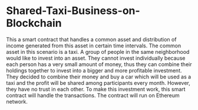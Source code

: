 # Shared-Taxi-Business-on-Blockchain

This a smart contract that handles a common asset and distribution of income generated from this asset in certain time intervals. The common asset in this scenario is a taxi.
A group of people in the same neighborhood would like to invest into an asset. They cannot invest individually because each person has a very small amount of money, thus they can combine their holdings together to invest into a bigger and more profitable investment. They decided to combine their money and buy a car which will be used as a taxi and the profit will be shared among participants every month. However, they have no trust in each other. To make this investment work, this smart contract will handle the transactions. The contract will run on Ethereum network. 
